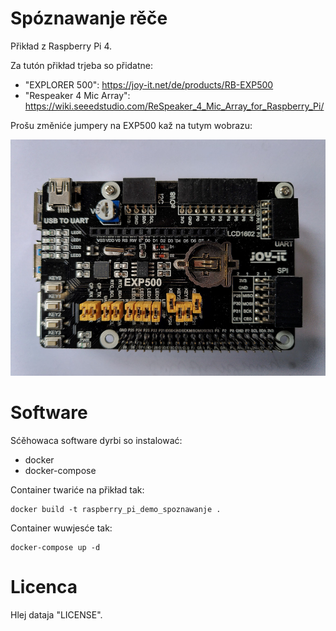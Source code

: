 # Spóznawanje rěče

Přikład z Raspberry Pi 4.

Za tutón přikład trjeba so přidatne:
* "EXPLORER 500": https://joy-it.net/de/products/RB-EXP500
* "Respeaker 4 Mic Array": https://wiki.seeedstudio.com/ReSpeaker_4_Mic_Array_for_Raspberry_Pi/

Prošu změniće jumpery na EXP500 kaž na tutym wobrazu:

![EXP500 jumper settings](jumper_settings_exp500.jpg)

# Software

Sćěhowaca software dyrbi so instalować:

* docker
* docker-compose

Container twariće na přikład tak:

```console
docker build -t raspberry_pi_demo_spoznawanje .
```

Container wuwjesće tak:

```console
docker-compose up -d
```

# Licenca

Hlej dataja "LICENSE".
